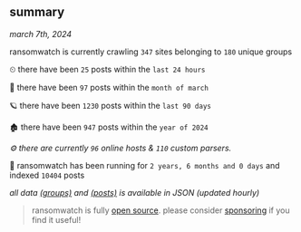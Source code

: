 
## summary
_march 7th, 2024_

ransomwatch is currently crawling `347` sites belonging to `180` unique groups

⏲ there have been `25` posts within the `last 24 hours`

🦈 there have been `97` posts within the `month of march`

🪐 there have been `1230` posts within the `last 90 days`

🏚 there have been `947` posts within the `year of 2024`

_⚙️ there are currently `96` online hosts & `110` custom parsers._

🦕 ransomwatch has been running for `2 years, 6 months and 0 days` and indexed `10404` posts

_all data  [(groups)](http://ransomwhat.telemetry.ltd/groups) and [(posts)](http://ransomwhat.telemetry.ltd/posts) is available in JSON (updated hourly)_

> ransomwatch is fully [open source](https://github.com/joshhighet/ransomwatch#ransomwatch--). please consider [sponsoring](https://github.com/sponsors/joshhighet) if you find it useful!
